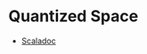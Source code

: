 # Quantized Space

- [Scaladoc](https://inertialframe.github.io/QuantizedSpace/latest/api/com/github/maxinertia/space/index.html)
